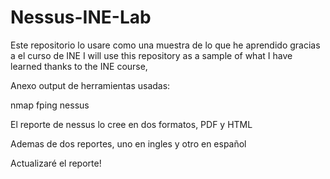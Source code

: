 # Nessus-INE-Lab
Este repositorio lo usare como una muestra de lo que he aprendido gracias a el curso de INE
I will use this repository as a sample of what I have learned thanks to the INE course,

Anexo output de herramientas usadas:

nmap
fping
nessus

El reporte de nessus lo cree en dos formatos, PDF y HTML

Ademas de dos reportes, uno en ingles y otro en español

Actualizaré el reporte!
